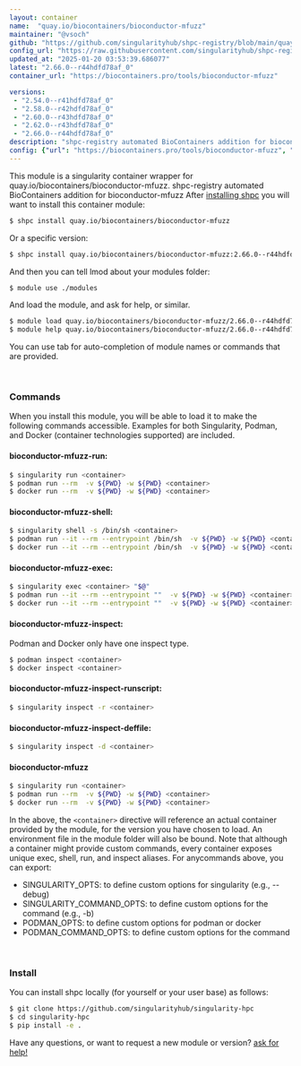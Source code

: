 ```yaml
---
layout: container
name:  "quay.io/biocontainers/bioconductor-mfuzz"
maintainer: "@vsoch"
github: "https://github.com/singularityhub/shpc-registry/blob/main/quay.io/biocontainers/bioconductor-mfuzz/container.yaml"
config_url: "https://raw.githubusercontent.com/singularityhub/shpc-registry/main/quay.io/biocontainers/bioconductor-mfuzz/container.yaml"
updated_at: "2025-01-20 03:53:39.686077"
latest: "2.66.0--r44hdfd78af_0"
container_url: "https://biocontainers.pro/tools/bioconductor-mfuzz"

versions:
 - "2.54.0--r41hdfd78af_0"
 - "2.58.0--r42hdfd78af_0"
 - "2.60.0--r43hdfd78af_0"
 - "2.62.0--r43hdfd78af_0"
 - "2.66.0--r44hdfd78af_0"
description: "shpc-registry automated BioContainers addition for bioconductor-mfuzz"
config: {"url": "https://biocontainers.pro/tools/bioconductor-mfuzz", "maintainer": "@vsoch", "description": "shpc-registry automated BioContainers addition for bioconductor-mfuzz", "latest": {"2.66.0--r44hdfd78af_0": "sha256:34e33d5993c81543f8c1be8ac6ce29a7cd5842d63b709714f865a58bd6bd8dd4"}, "tags": {"2.54.0--r41hdfd78af_0": "sha256:da2dc92176c554afefc934b7fe77c224ab4508d8334987a08b42bbbaeaaa9ff1", "2.58.0--r42hdfd78af_0": "sha256:0bf399b689bb2521fff01fd5a5dfe7376d70d85b9e7790dfc56652fad2c17c32", "2.60.0--r43hdfd78af_0": "sha256:96313a439260d5035db84a83cc9e0e03aabe637efd8ca2f682a66a61949cfeac", "2.62.0--r43hdfd78af_0": "sha256:1fd3c728924b1f232ec084b2f2f1c1e761815dc60ed26a5b9823c94f4cde90dd", "2.66.0--r44hdfd78af_0": "sha256:34e33d5993c81543f8c1be8ac6ce29a7cd5842d63b709714f865a58bd6bd8dd4"}, "docker": "quay.io/biocontainers/bioconductor-mfuzz"}
---
```


This module is a singularity container wrapper for quay.io/biocontainers/bioconductor-mfuzz.
shpc-registry automated BioContainers addition for bioconductor-mfuzz
After [installing shpc](#install) you will want to install this container module:


```bash
$ shpc install quay.io/biocontainers/bioconductor-mfuzz
```

Or a specific version:

```bash
$ shpc install quay.io/biocontainers/bioconductor-mfuzz:2.66.0--r44hdfd78af_0
```

And then you can tell lmod about your modules folder:

```bash
$ module use ./modules
```

And load the module, and ask for help, or similar.

```bash
$ module load quay.io/biocontainers/bioconductor-mfuzz/2.66.0--r44hdfd78af_0
$ module help quay.io/biocontainers/bioconductor-mfuzz/2.66.0--r44hdfd78af_0
```

You can use tab for auto-completion of module names or commands that are provided.

<br>

### Commands

When you install this module, you will be able to load it to make the following commands accessible.
Examples for both Singularity, Podman, and Docker (container technologies supported) are included.

#### bioconductor-mfuzz-run:

```bash
$ singularity run <container>
$ podman run --rm  -v ${PWD} -w ${PWD} <container>
$ docker run --rm  -v ${PWD} -w ${PWD} <container>
```

#### bioconductor-mfuzz-shell:

```bash
$ singularity shell -s /bin/sh <container>
$ podman run --it --rm --entrypoint /bin/sh  -v ${PWD} -w ${PWD} <container>
$ docker run --it --rm --entrypoint /bin/sh  -v ${PWD} -w ${PWD} <container>
```

#### bioconductor-mfuzz-exec:

```bash
$ singularity exec <container> "$@"
$ podman run --it --rm --entrypoint ""  -v ${PWD} -w ${PWD} <container> "$@"
$ docker run --it --rm --entrypoint ""  -v ${PWD} -w ${PWD} <container> "$@"
```

#### bioconductor-mfuzz-inspect:

Podman and Docker only have one inspect type.

```bash
$ podman inspect <container>
$ docker inspect <container>
```

#### bioconductor-mfuzz-inspect-runscript:

```bash
$ singularity inspect -r <container>
```

#### bioconductor-mfuzz-inspect-deffile:

```bash
$ singularity inspect -d <container>
```



#### bioconductor-mfuzz

```bash
$ singularity run <container>
$ podman run --rm  -v ${PWD} -w ${PWD} <container>
$ docker run --rm  -v ${PWD} -w ${PWD} <container>
```


In the above, the `<container>` directive will reference an actual container provided
by the module, for the version you have chosen to load. An environment file in the
module folder will also be bound. Note that although a container
might provide custom commands, every container exposes unique exec, shell, run, and
inspect aliases. For anycommands above, you can export:

 - SINGULARITY_OPTS: to define custom options for singularity (e.g., --debug)
 - SINGULARITY_COMMAND_OPTS: to define custom options for the command (e.g., -b)
 - PODMAN_OPTS: to define custom options for podman or docker
 - PODMAN_COMMAND_OPTS: to define custom options for the command

<br>

### Install

You can install shpc locally (for yourself or your user base) as follows:

```bash
$ git clone https://github.com/singularityhub/singularity-hpc
$ cd singularity-hpc
$ pip install -e .
```

Have any questions, or want to request a new module or version? [ask for help!](https://github.com/singularityhub/singularity-hpc/issues)